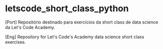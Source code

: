 # letscode_short_class_python

[Port]
Repositório destinado para exercícios da short class de data science da Let's Code Academy.

[Eng]
Repository for Let's Code's Academy data science short class exercises.
